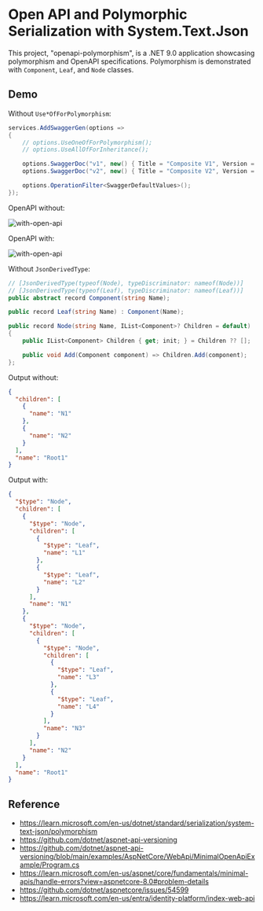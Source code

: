 # Open API and Polymorphic Serialization with System.Text.Json

This project, "openapi-polymorphism", is a .NET 9.0 application showcasing polymorphism and OpenAPI specifications. Polymorphism is demonstrated with `Component`, `Leaf`, and `Node` classes.

## Demo

Without `Use*OfForPolymorphism`:

```csharp
services.AddSwaggerGen(options =>
{
    // options.UseOneOfForPolymorphism();
    // options.UseAllOfForInheritance();

    options.SwaggerDoc("v1", new() { Title = "Composite V1", Version = "v1" });
    options.SwaggerDoc("v2", new() { Title = "Composite V2", Version = "v2" });

    options.OperationFilter<SwaggerDefaultValues>();
});
```

OpenAPI without:

![with-open-api](/assets/without-open-api.png)

OpenAPI with:

![with-open-api](/assets/with-open-api.png)

Without `JsonDerivedType`:

```csharp
// [JsonDerivedType(typeof(Node), typeDiscriminator: nameof(Node))]
// [JsonDerivedType(typeof(Leaf), typeDiscriminator: nameof(Leaf))]
public abstract record Component(string Name);

public record Leaf(string Name) : Component(Name);

public record Node(string Name, IList<Component>? Children = default) : Component(Name)
{
    public IList<Component> Children { get; init; } = Children ?? [];

    public void Add(Component component) => Children.Add(component);
};
```

Output without:

```json
{
  "children": [
    {
      "name": "N1"
    },
    {
      "name": "N2"
    }
  ],
  "name": "Root1"
}
```

Output with:

```json
{
  "$type": "Node",
  "children": [
    {
      "$type": "Node",
      "children": [
        {
          "$type": "Leaf",
          "name": "L1"
        },
        {
          "$type": "Leaf",
          "name": "L2"
        }
      ],
      "name": "N1"
    },
    {
      "$type": "Node",
      "children": [
        {
          "$type": "Node",
          "children": [
            {
              "$type": "Leaf",
              "name": "L3"
            },
            {
              "$type": "Leaf",
              "name": "L4"
            }
          ],
          "name": "N3"
        }
      ],
      "name": "N2"
    }
  ],
  "name": "Root1"
}
```

## Reference

* <https://learn.microsoft.com/en-us/dotnet/standard/serialization/system-text-json/polymorphism>
* <https://github.com/dotnet/aspnet-api-versioning>
* <https://github.com/dotnet/aspnet-api-versioning/blob/main/examples/AspNetCore/WebApi/MinimalOpenApiExample/Program.cs>
* <https://learn.microsoft.com/en-us/aspnet/core/fundamentals/minimal-apis/handle-errors?view=aspnetcore-8.0#problem-details>
* <https://github.com/dotnet/aspnetcore/issues/54599>
* <https://learn.microsoft.com/en-us/entra/identity-platform/index-web-api>